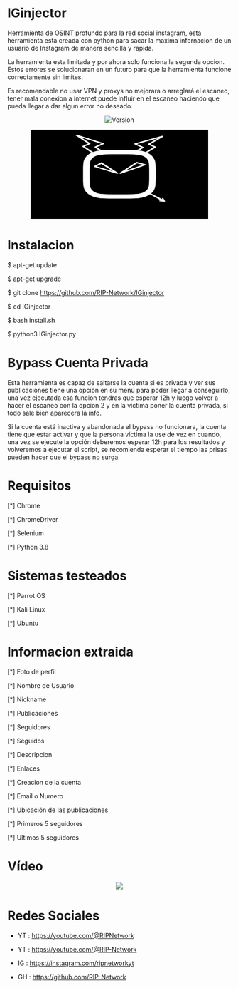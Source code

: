 # IGinjector

Herramienta de OSINT profundo para la red social instagram, esta herramienta esta creada con python para sacar la maxima infornacion de un usuario de Instagram de manera sencilla y rapida.

La herramienta esta limitada y por ahora solo funciona la segunda opcion. Estos errores se solucionaran en un futuro para que la herramienta funcione correctamente sin limites.

Es recomendable no usar VPN y proxys no mejorara o arreglará el escaneo, tener mala conexion a internet puede influir en el escaneo haciendo que pueda llegar a dar algun error no deseado.

<p align="center"><img width="120px" alt="Version" src="https://img.shields.io/badge/version-8.0-red.svg?style=for-the-badge"/></p>

<p align="center"> <img width="400" height="200" src="https://github.com/RIP-Network/IGinjector/blob/main/fotos/logo.png"> </p>

# Instalacion

$ apt-get update

$ apt-get upgrade

$ git clone https://github.com/RIP-Network/IGinjector

$ cd IGinjector

$ bash install.sh

$ python3 IGinjector.py

# Bypass Cuenta Privada

Esta herramienta es capaz de saltarse la cuenta si es privada y ver sus publicaciones tiene una opción en su menú para poder llegar a conseguirlo, una vez ejecutada esa funcion tendras que esperar 12h y luego volver a hacer el escaneo con la opcion 2 y en la victima poner la cuenta privada, si todo sale bien aparecera la info.

Si la cuenta está inactiva y abandonada el bypass no funcionara, la cuenta tiene que estar activar y que la persona víctima la use de vez en cuando, una vez se ejecute la opción deberemos esperar 12h para los resultados y volveremos a ejecutar el script, se recomienda esperar el tiempo las prisas pueden hacer que el bypass no surga.

# Requisitos 

[*] Chrome

[*] ChromeDriver

[*] Selenium

[*] Python 3.8

# Sistemas testeados 

[*] Parrot OS

[*] Kali Linux 

[*] Ubuntu 

# Informacion extraida

[*] Foto de perfil

[*] Nombre de Usuario 

[*] Nickname

[*] Publicaciones 

[*] Seguidores 

[*] Seguidos 

[*] Descripcion 

[*] Enlaces 

[*] Creacion de la cuenta

[*] Email o Numero

[*] Ubicación de las publicaciones

[*] Primeros 5 seguidores 

[*] Ultimos 5 seguidores

# Vídeo

<p align="center"><a href="https://youtu.be/1bTwZ0IuLJY?si=E-yxcxHNE40KLSEN"target="_blank"><img src="https://ubunlog.com/wp-content/uploads/2018/02/Terminal-Linux.jpg" width="700px" /></a><p>

# Redes Sociales

* YT : https://youtube.com/@RIPNetwork
  
* YT : https://youtube.com/@RIP-Network
  
* IG : https://instagram.com/ripnetworkyt
  
* GH : https://github.com/RIP-Network 
